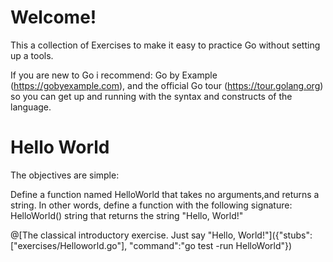 # Welcome!

This a collection of Exercises to make it easy to practice Go without setting up a tools.

If you are new to Go i recommend: Go by Example (https://gobyexample.com), and the official Go tour (https://tour.golang.org) so you can get up and running with the syntax and constructs of the language.



# Hello World
The objectives are simple:

Define a function named HelloWorld that takes no arguments,and returns a string.
In other words, define a function with the following signature: HelloWorld() string
that returns the string "Hello, World!"


@[The classical introductory exercise. Just say "Hello, World!"]({"stubs":["exercises/Helloworld.go"], "command":"go test -run HelloWorld"})

